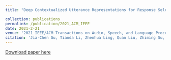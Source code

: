 ```yaml
---
title: "Deep Contextualized Utterance Representations for Response Selection and Dialogue Analysis"

collection: publications
permalink: /publication/2021_ACM_IEEE
date: 2021-2-21
venue: '2021 IEEE/ACM Transactions on Audio, Speech, and Language Processing'
citation: 'Jia-Chen Gu, Tianda Li, Zhenhua Ling, Quan Liu, Zhiming Su, Yu-Ping Ruan, Xiandan Zhu (2021).&quot;Deep Contextualized Utterance Representations for Response Selection and Dialogue Analysis.&quot; <i>2021 IEEE/ACM Transactions on Audio, Speech, and Language Processing</i>'. 
---
```


[Download paper here](https://ieeexplore.ieee.org/abstract/document/9410366)
